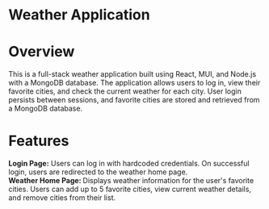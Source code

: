 # Weather Application <br/>
# Overview <br/>
 This is a full-stack weather application built using React, MUI, and Node.js with a MongoDB database. The application allows users to log in, view their favorite cities, and check the current weather for each city. User login persists between sessions, and favorite cities are stored and retrieved from a MongoDB database.

 # Features <br/>
 <b>Login Page:</b> Users can log in with hardcoded credentials. On successful login, users are redirected to the weather home page.<br/>
 <b> Weather Home Page: </b> Displays weather information for the user's favorite cities. Users can add up to 5 favorite cities, view current weather details, and remove cities from their list.<br/>
